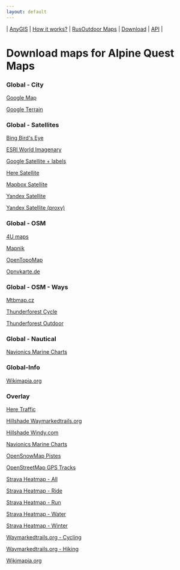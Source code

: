 ```yaml
---
layout: default
---
```



| [AnyGIS][01] | [How it works?][02] | [RusOutdoor Maps][03] | [Download][04] | [API][05] |


[01]: https://anygis.ru/index_en
[02]: https://anygis.ru/Web/Html/Description_en
[03]: https://anygis.ru/Web/Html/RusOutdoor_en
[04]: https://anygis.ru/Web/Html/DownloadPage_en
[05]: https://anygis.ru/Web/Html/Api_en
# Download maps for Alpine Quest Maps


### Global - City
  [Google Map](https://anygis.ru/api/v1/download/alpine_en/Global-City-Google_map.AQX "Download this map")

  [Google Terrain](https://anygis.ru/api/v1/download/alpine_en/Global-City-Google_terrain.AQX "Download this map")



### Global - Satellites
  [Bing Bird's Eye](https://anygis.ru/api/v1/download/alpine_en/Global-Satellites-Bing_birds_eye.AQX "Download this map")

  [ESRI World Imagenary](https://anygis.ru/api/v1/download/alpine_en/Global-Satellites-ESRI_Imagenary.AQX "Download this map")

  [Google Satellite + labels](https://anygis.ru/api/v1/download/alpine_en/Global-Satellites-Google_with_labels.AQX "Download this map")

  [Here Satellite](https://anygis.ru/api/v1/download/alpine_en/Global-Satellites-Here.AQX "Download this map")

  [Mapbox Satellite](https://anygis.ru/api/v1/download/alpine_en/Global-Satellites-Mapbox.AQX "Download this map")

  [Yandex Satellite](https://anygis.ru/api/v1/download/alpine_en/Global-Satellites-Yandex.AQX "Download this map")

  [Yandex Satellite (proxy)](https://anygis.ru/api/v1/download/alpine_en/Global-Satellites-Yandex_proxy.AQX "Download this map")



### Global - OSM
  [4U maps](https://anygis.ru/api/v1/download/alpine_en/Global-OSM-4umaps.AQX "Download this map")

  [Mapnik](https://anygis.ru/api/v1/download/alpine_en/Global-OSM-Mapnik.AQX "Download this map")

  [OpenTopoMap](https://anygis.ru/api/v1/download/alpine_en/Global-OSM-OpenTopoMap.AQX "Download this map")

  [Opnvkarte.de](https://anygis.ru/api/v1/download/alpine_en/Global-OSM-Opnvkarte.AQX "Download this map")



### Global - OSM - Ways
  [Mtbmap.cz](https://anygis.ru/api/v1/download/alpine_en/Global-OSM-Ways-MTB_Map_Europe.AQX "Download this map")

  [Thunderforest Cycle](https://anygis.ru/api/v1/download/alpine_en/Global-OSM-Ways-Thunderforest_Cycle.AQX "Download this map")

  [Thunderforest Outdoor](https://anygis.ru/api/v1/download/alpine_en/Global-OSM-Ways-Thunderforest_Outdoor.AQX "Download this map")



### Global - Nautical
  [Navionics Marine Charts](https://anygis.ru/api/v1/download/alpine_en/Global-Water-Navionics_Marine_Charts.AQX "Download this map")



### Global-Info
  [Wikimapia.org](https://anygis.ru/api/v1/download/alpine_en/Global-Info-Wikimapia.AQX "Download this map")



### Overlay
  [Here Traffic](https://anygis.ru/api/v1/download/alpine_en/Overlay-Here_traffic.AQX "Download this map")

  [Hillshade Waymarkedtrails.org](https://anygis.ru/api/v1/download/alpine_en/Overlay-Hillshade_Waymarkedtrails.AQX "Download this map")

  [Hillshade Windy.com](https://anygis.ru/api/v1/download/alpine_en/Overlay-Hillshade_Windy.AQX "Download this map")

  [Navionics Marine Charts](https://anygis.ru/api/v1/download/alpine_en/Overlay-Navionics_Marine_Charts.AQX "Download this map")

  [OpenSnowMap Pistes](https://anygis.ru/api/v1/download/alpine_en/Overlay-OpenSnowMap_pistes.AQX "Download this map")

  [OpenStreetMap GPS Tracks](https://anygis.ru/api/v1/download/alpine_en/Overlay-OpenSreetMaps_Tracks.AQX "Download this map")

  [Strava Heatmap - All](https://anygis.ru/api/v1/download/alpine_en/Overlay-Strava_All_SD.AQX "Download this map")

  [Strava Heatmap - Ride](https://anygis.ru/api/v1/download/alpine_en/Overlay-Strava_Ride_SD.AQX "Download this map")

  [Strava Heatmap - Run](https://anygis.ru/api/v1/download/alpine_en/Overlay-Strava_Run_SD.AQX "Download this map")

  [Strava Heatmap - Water](https://anygis.ru/api/v1/download/alpine_en/Overlay-Strava_Water_SD.AQX "Download this map")

  [Strava Heatmap - Winter](https://anygis.ru/api/v1/download/alpine_en/Overlay-Strava_Winter_SD.AQX "Download this map")

  [Waymarkedtrails.org - Cycling](https://anygis.ru/api/v1/download/alpine_en/Overlay-WayMarkedTrails_Cycling.AQX "Download this map")

  [Waymarkedtrails.org - Hiking](https://anygis.ru/api/v1/download/alpine_en/Overlay-WayMarkedTrails_Hiking.AQX "Download this map")

  [Wikimapia.org](https://anygis.ru/api/v1/download/alpine_en/Overlay-Wikimapia.AQX "Download this map")

